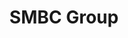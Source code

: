 ---
layout: company
title: "SMBC Group"
legal_name: "Sumitomo Mitsui Financial Group, Inc."
japanese_name: "株式会社三井住友銀行"
summary: "Sumitomo Mitsui Financial Group, Inc. (SMFG) is a financial holding company and the core company of SMBC Group, which includes major banks such as Sumitomo Mitsui Banking Corporation (SMBC). SMFG provides diverse financial services such as leasing, real estate, banking, credit, business investment, and energy investment. The company is listed on the Tokyo Stock Exchange and the New York Stock Exchange, and is one of the constituents of the Nikkei Stock Average, TOPIX Core30, and JPX Nikkei Index 400. The group was previously known as SMFG, but changed its name to SMBC Group in 2018. It has subsidiaries such as SMBC Trust Bank, SMBC Nikko Securities, and SMBC Consumer Finance."
industries: "Financial services"
ipo_status: "Public company"
ipo_date: 2002-12-01
founding_date: 2002-12-02
founders: 
hq: "Marunouchi 1-1-2, Chiyoda-ku, Tokyo 100-8325, Japan, Japan"
employees: "Around 87,000"
ticker_symbol: 8316
website: https://www.smbc.co.jp
wikipedia: https://en.wikipedia.org/wiki/Sumitomo_Mitsui_Banking_Corporation
twitter: 
parent_company_name: 
parent_company_url: 
permalink: /companies/smbc-group
---